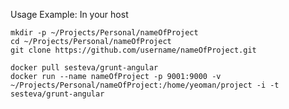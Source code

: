 Usage Example: In your host

	mkdir -p ~/Projects/Personal/nameOfProject
	cd ~/Projects/Personal/nameOfProject
	git clone https://github.com/username/nameOfProject.git
	
	docker pull sesteva/grunt-angular
	docker run --name nameOfProject -p 9001:9000 -v ~/Projects/Personal/nameOfProject:/home/yeoman/project -i -t sesteva/grunt-angular
